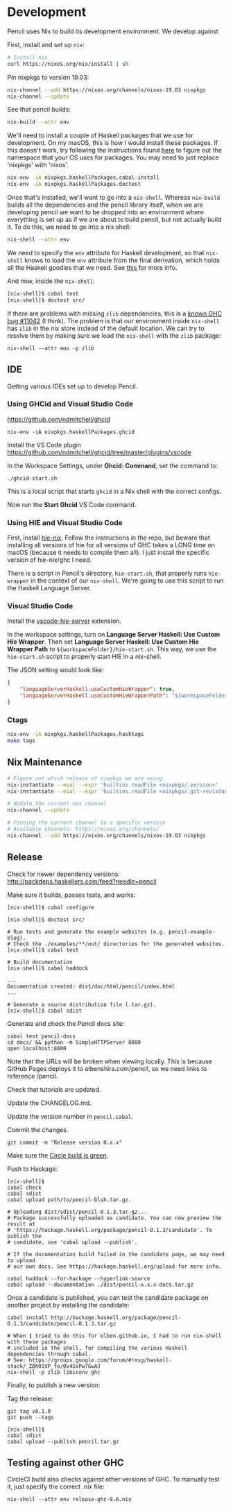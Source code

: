 # Development

Pencil uses Nix to build its development environment. We develop against

First, install and set up `nix`:

```bash
# Install nix
curl https://nixos.org/nix/install | sh
```

Pin nixpkgs to version 19.03:

```bash
nix-channel --add https://nixos.org/channels/nixos-19.03 nixpkgs
nix-channel --update
```

See that pencil builds:

```bash
nix-build --attr env
```

We'll need to install a couple of Haskell packages that we use for development.
On my macOS, this is how I would install these packages. If this doesn't work,
try following the instructions found
[here](https://nixos.org/nixpkgs/manual/#users-guide-to-the-haskell-infrastructure)
to figure out the namespace that your OS uses for packages. You may need to just
replace 'nixpkgs' with 'nixos'.

```bash
nix-env -iA nixpkgs.haskellPackages.cabal-install
nix-env -iA nixpkgs.haskellPackages.doctest
```

Once that's installed, we'll want to go into a `nix-shell`. Whereas `nix-build`
builds all the dependencies and the pencil library itself, when we are
developing pencil we want to be dropped into an environment where everything is
set up as if we are about to build pencil, but not actually build it. To do
this, we need to go into a nix shell:

```bash
nix-shell --attr env
```

We need to specify the `env` attribute for Haskell development, so that
`nix-shell` knows to load the `env` attribute from the final derivation, which
holds all the Haskell goodies that we need. See
[this](https://github.com/Gabriel439/haskell-nix/blob/9c72b6ecbc5e25df509dfd6ee3d5ee8b9eb21f14/project0/README.md#building-with-cabal)
for more info.

And now, inside the `nix-shell`:

```bash
[nix-shell]$ cabal test
[nix-shell]$ doctest src/
```

If there are problems with missing `zlib` dependencies, this is a [known GHC
bug #11042](https://gitlab.haskell.org/ghc/ghc/issues/11042) (I think). The
problem is that our environment inside `nix-shell` has `zlib` in the nix store
instead of the default location. We can try to resolve them by making sure we
load the `nix-shell` with the `zlib` package:

```
nix-shell --attr env -p zlib
```

## IDE

Getting various IDEs set up to develop Pencil.

### Using GHCid and Visual Studio Code

https://github.com/ndmitchell/ghcid

```
nix-env -iA nixpkgs.haskellPackages.ghcid
```

Install the VS Code plugin
https://github.com/ndmitchell/ghcid/tree/master/plugins/vscode

In the Workspace Settings, under **Ghcid: Command**, set the command to:

```
./ghcid-start.sh
```

This is a local script that starts `ghcid` in a Nix shell with the correct
configs.

Now run the **Start Ghcid** VS Code command.

### Using HIE and Visual Studio Code

First, install [hie-nix](https://github.com/domenkozar/hie-nix). Follow the instructions in the repo, but beware that installing all versions of hie for all versions of GHC takes a LONG time on macOS (because it needs to compile them all). I just install the specific version of hie-nix/ghc I need.

There is a script in Pencil's directory, `hie-start.sh`, that properly runs `hie-wrapper` in the context of our `nix-shell`. We're going to use this script to run the Haskell Language Server.

### Visual Studio Code

Install the [vscode-hie-server](https://marketplace.visualstudio.com/items?itemName=alanz.vscode-hie-server) extension.

In the workspace settings, turn on **Language Server Haskell: Use Custom Hie Wrapper**.
Then set **Language Server Haskell: Use Custom Hie Wrapper Path** to `${workspaceFolder}/hie-start.sh`.
This way, we use the `hie-start.sh` script to properly start HIE in a nix-shell.

The JSON setting would look like:

```json
{
    "languageServerHaskell.useCustomHieWrapper": true,
    "languageServerHaskell.useCustomHieWrapperPath": "${workspaceFolder}/hie-start.sh"
}
```

### Ctags

```bash
nix-env -iA nixpkgs.haskellPackages.hasktags
make tags
```

## Nix Maintenance

```bash
# Figure out which release of nixpkgs we are using.
nix-instantiate --eval --expr 'builtins.readFile <nixpkgs/.version>'
nix-instantiate --eval --expr 'builtins.readFile <nixpkgs/.git-revision>'

# Update the current nix channel
nix-channel --update

# Pinning the current channel to a specific version
# Available channels: https://nixos.org/channels/
nix-channel --add https://nixos.org/channels/nixos-19.03 nixpkgs
```

## Release

Check for newer dependency versions: http://packdeps.haskellers.com/feed?needle=pencil

Make sure it builds, passes tests, and works:

```
[nix-shell]$ cabal configure

[nix-shell]$ doctest src/

# Run tests and generate the example websites (e.g. pencil-example-blog).
# Check the ./examples/**/out/ directories for the generated websites.
[nix-shell]$ cabal test
```

```
# Build documentation
[nix-shell]$ cabal haddock

...
Documentation created: dist/doc/html/pencil/index.html
...
```

```
# Generate a source distribution file (.tar.gz).
[nix-shell]$ cabal sdist
```

Generate and check the Pencil docs site:

```
cabal test pencil-docs
cd docs/ && python -m SimpleHTTPServer 8000
open localhost:8000
```

Note that the URLs will be broken when viewing locally. This is because GitHub
Pages deploys it to elbenshira.com/pencil, so we need links to reference /pencil.

Check that tutorials are updated.

Update the CHANGELOG.md.

Update the version number in `pencil.cabal`.

Commit the changes.

```
git commit -m "Release version 0.x.x"
```

Make sure the [Circle build is green](https://circleci.com/gh/elben/pencil).

Push to Hackage:

```
[nix-shell]$
cabal check
cabal sdist
cabal upload path/to/pencil-blah.tar.gz.

# Uploading dist/sdist/pencil-0.1.3.tar.gz...
# Package successfully uploaded as candidate. You can now preview the result at
# 'https://hackage.haskell.org/package/pencil-0.1.3/candidate'. To publish the
# candidate, use 'cabal upload --publish'.

# If the documentation build failed in the candidate page, we may need to upload
# our own docs. See https://hackage.haskell.org/upload for more info.

cabal haddock --for-hackage --hyperlink-source
cabal upload --documentation ./dist/pencil-x.x.x-docs.tar.gz
```

Once a candidate is published, you can test the candidate package on another project
by installing the candidate:

```
cabal install http://hackage.haskell.org/package/pencil-0.1.3/candidate/pencil-0.1.3.tar.gz

# When I tried to do this for elben.github.io, I had to run nix-shell with these packages
# included in the shell, for compiling the various Haskell dependencies through cabal.
# See: https://groups.google.com/forum/#!msg/haskell-stack/_ZBh01VP_fo/0v4SxPw7GwAJ
nix-shell -p zlib libiconv ghc
```

Finally, to publish a new version:

Tag the release:

```
git tag v0.1.0
git push --tags
```

```
[nix-shell]$
cabal sdist
cabal upload --publish pencil.tar.gz
```

## Testing against other GHC

CircleCI build also checks against other versions of GHC. To manually test it, just specify the correct .nix file:

```
nix-shell --attr env release-ghc-8.6.nix
```
